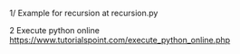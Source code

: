 1/ Example for recursion  at recursion.py 

2 Execute python online
   https://www.tutorialspoint.com/execute_python_online.php